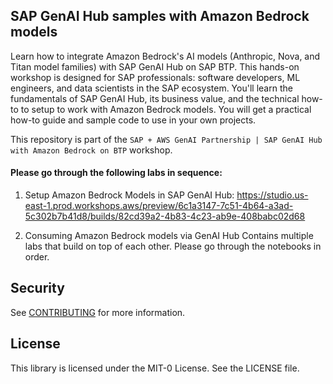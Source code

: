 ## SAP GenAI Hub samples with Amazon Bedrock models

Learn how to integrate Amazon Bedrock's AI models (Anthropic, Nova, and Titan model families) with SAP GenAI Hub on SAP BTP. This hands-on workshop is designed for SAP professionals: software developers, ML engineers, and data scientists in the SAP ecosystem. You'll learn the fundamentals of SAP GenAI Hub, its business value, and the technical how-to to setup to work with Amazon Bedrock models. You will get a practical how-to guide and sample code to use in your own projects.

This repository is part of the `SAP + AWS GenAI Partnership | SAP GenAI Hub with Amazon Bedrock on BTP` workshop.

#### Please go through the following labs in sequence:

1. Setup Amazon Bedrock Models in SAP GenAI Hub: https://studio.us-east-1.prod.workshops.aws/preview/6c1a3147-7c51-4b64-a3ad-5c302b7b41d8/builds/82cd39a2-4b83-4c23-ab9e-408babc02d68

2. Consuming Amazon Bedrock models via GenAI Hub
Contains multiple labs that build on top of each other. Please go through the notebooks in order.


## Security

See [CONTRIBUTING](CONTRIBUTING.md#security-issue-notifications) for more information.

## License

This library is licensed under the MIT-0 License. See the LICENSE file.


